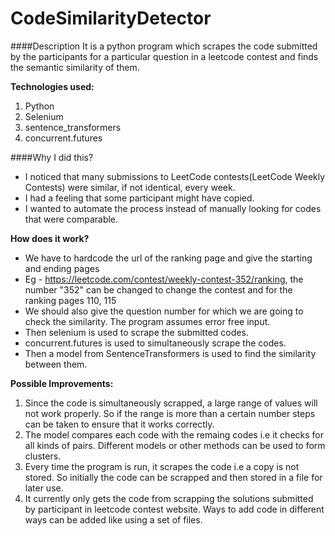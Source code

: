 # CodeSimilarityDetector
####Description
It is a python program which scrapes the code submitted by the participants for a particular question in a leetcode contest and finds the semantic similarity of them.

**Technologies used:**

1. Python
2. Selenium
3. sentence_transformers
4. concurrent.futures
   
####Why I did this?

- I noticed that many submissions to LeetCode contests(LeetCode Weekly Contests) were similar, if not identical, every week.  
- I had a feeling that some participant might have copied.
- I wanted to automate the process instead of manually looking for codes that were comparable.

**How does it work?**

- We have to hardcode the url of the ranking page and give the starting and ending pages
- Eg - https://leetcode.com/contest/weekly-contest-352/ranking, the number "352" can be changed to change the contest and for the ranking pages 110, 115
- We should also give the question number for which we are going to check the similarity. The program assumes error free input.
- Then selenium is used to scrape the submitted codes.
- concurrent.futures is used to simultaneously scrape the codes.
- Then a model from SentenceTransformers is used to find the similarity between them.

**Possible Improvements:**

1. Since the code is simultaneously scrapped, a large range of values will not work properly. So if the range is more than a certain number steps can be taken to ensure that it works correctly.
2. The model compares each code with the remaing codes i.e it checks for all kinds of pairs. Different models or other methods can be used to form clusters.
3. Every time the program is run, it scrapes the code i.e a copy is not stored. So initially the code can be scrapped and then stored in a file for later use.
4. It currently only gets the code from scrapping the solutions submitted by participant in leetcode contest website. Ways to add code in different ways can be added like using a set of files.
